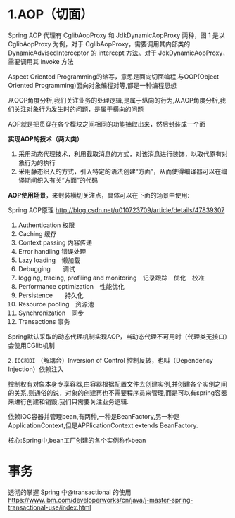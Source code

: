 # 1.AOP（切面）
Spring AOP 代理有 CglibAopProxy 和 JdkDynamicAopProxy 两种，图 1 是以 CglibAopProxy 为例，对于 CglibAopProxy，需要调用其内部类的 DynamicAdvisedInterceptor 的 intercept 方法。对于 JdkDynamicAopProxy，需要调用其 invoke 方法


Aspect Oriented Programming的缩写，意思是面向切面编程.与OOP(Object Oriented Programming)面向对象编程对等,都是一种编程思想

从OOP角度分析,我们关注业务的处理逻辑,是属于纵向的行为,从AOP角度分析,我们关注对象行为发生时的问题，是属于横向的问题

AOP就是把贯穿在各个模块之间相同的功能抽取出来，然后封装成一个面

**实现AOP的技术（两大类）**

1. 采用动态代理技术，利用截取消息的方式，对该消息进行装饰，以取代原有对象行为的执行
2. 采用静态织入的方式，引入特定的语法创建“方面”，从而使得编译器可以在编译期间织入有关“方面”的代码

**AOP使用场景**，来封装横切关注点，具体可以在下面的场景中使用:

Spring AOP原理
http://blog.csdn.net/u010723709/article/details/47839307

1. Authentication 权限
1. Caching 缓存
1. Context passing 内容传递
1. Error handling 错误处理
1. Lazy loading　懒加载
1. Debugging　　调试
1. logging, tracing, profiling and monitoring　记录跟踪　优化　校准
1. Performance optimization　性能优化
1. Persistence　　持久化
1. Resource pooling　资源池
1. Synchronization　同步
1. Transactions 事务

Spring默认采取的动态代理机制实现AOP，当动态代理不可用时（代理类无接口）会使用CGlib机制

`2.IOC和DI` （解耦合）Inversion of Control 控制反转，也叫（Dependency Injection）依赖注入

控制权有对象本身专享容器,由容器根据配置文件去创建实例,并创建各个实例之间的关系,则通俗的说，对象的创建再也不需要程序员来管理,而是可以有spring容器来进行创建和销毁,我们只需要关注业务逻辑.

依赖IOC容器并管理bean,有两种,一种是BeanFactory,另一种是ApplicationContext,但是APPlicationContext extends BeanFactory.

核心:Spring中,bean工厂创建的各个实例称作bean

# 事务

透彻的掌握 Spring 中@transactional 的使用
https://www.ibm.com/developerworks/cn/java/j-master-spring-transactional-use/index.html

